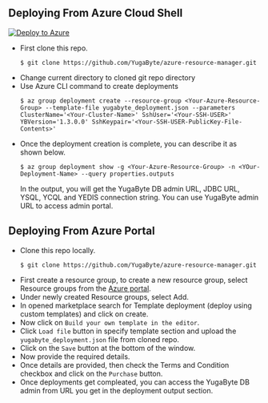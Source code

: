 ## Deploying From Azure Cloud Shell 
[![Deploy to Azure](https://azuredeploy.net/deploybutton.png)](https://portal.azure.com/#create/Microsoft.Template/)

- First clone this repo.
    ```
    $ git clone https://github.com/YugaByte/azure-resource-manager.git
    ```
- Change current directory to cloned git repo directory
- Use Azure CLI command to create deployments <br/> 
    ```
    $ az group deployment create --resource-group <Your-Azure-Resource-Group> --template-file yugabyte_deployment.json --parameters ClusterName='<Your-Cluster-Name>' SshUser='<Your-SSH-USER>' YBVersion='1.3.0.0' SshKeypair='<Your-SSH-USER-PublicKey-File-Contents>'
    ```
- Once the deployment creation is complete, you can describe it as shown below.
    ```
    $ az group deployment show -g <Your-Azure-Resource-Group> -n <YOur-Deployment-Name> --query properties.outputs
    ```
    In the output, you will get the YugaByte DB admin URL, JDBC URL, YSQL, YCQL and YEDIS connection string. You can use YugaByte admin URL to access admin portal.

## Deploying From Azure Portal
- Clone this repo locally.
     ```
     $ git clone https://github.com/YugaByte/azure-resource-manager.git
     ```
- First create a resource group, to create a new resource group, select Resource groups from the [Azure portal](https://portal.azure.com/).
- Under newly created Resource groups, select Add.
- In opened marketplace search for Template deployment (deploy using custom templates) and click on create.
- Now click on `Build your own template in the editor`.
- Click `Load file` button in specify template section and upload the `yugabyte_deployment.json` file from cloned repo. 
-  Click on the `Save` button at the bottom of the window.
-  Now provide the required details.
-  Once details are provided, then check the Terms and Condition checkbox and click on the `Purchase` button. 
-  Once deployments get compleated, you can access the YugaByte DB admin from URL you get in the deployment output section.